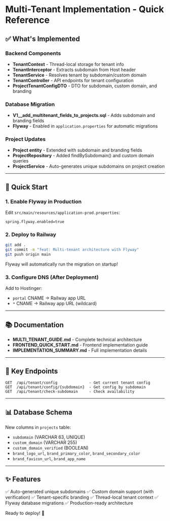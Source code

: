 # Multi-Tenant Implementation - Quick Reference

## ✅ What's Implemented

### Backend Components
- **TenantContext** - Thread-local storage for tenant info
- **TenantInterceptor** - Extracts subdomain from Host header
- **TenantService** - Resolves tenant by subdomain/custom domain
- **TenantController** - API endpoints for tenant configuration
- **ProjectTenantConfigDTO** - DTO for subdomain, custom domain, and branding

### Database Migration
- **V1__add_multitenant_fields_to_projects.sql** - Adds subdomain and branding fields
- **Flyway** - Enabled in `application.properties` for automatic migrations

### Project Updates
- **Project entity** - Extended with subdomain and branding fields
- **ProjectRepository** - Added findBySubdomain() and custom domain queries
- **ProjectService** - Auto-generates unique subdomains on project creation

---

## 🚀 Quick Start

### 1. Enable Flyway in Production
Edit `src/main/resources/application-prod.properties`:
```properties
spring.flyway.enabled=true
```

### 2. Deploy to Railway
```bash
git add .
git commit -m "feat: Multi-tenant architecture with Flyway"
git push origin main
```

Flyway will automatically run the migration on startup!

### 3. Configure DNS (After Deployment)
Add to Hostinger:
- `portal` CNAME → Railway app URL
- `*` CNAME → Railway app URL (wildcard)

---

## 📚 Documentation

- **MULTI_TENANT_GUIDE.md** - Complete technical architecture
- **FRONTEND_QUICK_START.md** - Frontend implementation guide
- **IMPLEMENTATION_SUMMARY.md** - Full implementation details

---

## 🎯 Key Endpoints

```
GET  /api/tenant/config              - Get current tenant config
GET  /api/tenant/config/{subdomain}  - Get config by subdomain  
GET  /api/tenant/check-subdomain     - Check availability
```

---

## 📊 Database Schema

New columns in `projects` table:
- `subdomain` (VARCHAR 63, UNIQUE)
- `custom_domain` (VARCHAR 255)
- `custom_domain_verified` (BOOLEAN)
- `brand_logo_url`, `brand_primary_color`, `brand_secondary_color`
- `brand_favicon_url`, `brand_app_name`

---

## ✨ Features

✅ Auto-generated unique subdomains
✅ Custom domain support (with verification)
✅ Tenant-specific branding
✅ Thread-local tenant context
✅ Flyway database migrations
✅ Production-ready architecture

Ready to deploy! 🚀
